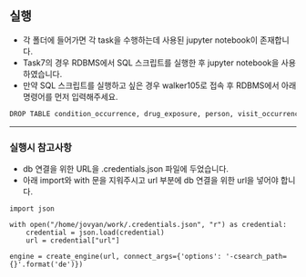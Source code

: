## 실행
* 각 폴더에 들어가면 각 task을 수행하는데 사용된 jupyter notebook이 존재합니다.
* Task7의 경우 RDBMS에서 SQL 스크립트를 실행한 후 jupyter notebook을 사용하였습니다.
* 만약 SQL 스크립트를 실행하고 싶은 경우 walker105로 접속 후 RDBMS에서 아래 명령어를 먼저 입력해주세요.
```bash
DROP TABLE condition_occurrence, drug_exposure, person, visit_occurrence;
```
---

### 실행시 참고사항
* db 연결을 위한 URL을 .credentials.json 파일에 두었습니다. 
* 아래 import와 with 문을 지워주시고 url 부분에 db 연결을 위한 url을 넣어야 합니다.
```
import json

with open("/home/jovyan/work/.credentials.json", "r") as credential:
    credential = json.load(credential)
    url = credential["url"]

engine = create_engine(url, connect_args={'options': '-csearch_path={}'.format('de')})
```
